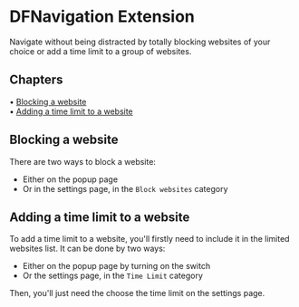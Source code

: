 # DFNavigation Extension

Navigate without being distracted by totally blocking websites of your choice or add a time limit to a group of websites.

## Chapters

<p>
  • <a href="#blocking a website">Blocking a website</a></br>
  • <a href="#adding a time limit to a website">Adding a time limit to a website</a></br>
</p>

## Blocking a website

There are two ways to block a website: 
- Either on the popup page
- Or in the settings page, in the `Block websites` category

## Adding a time limit to a website

To add a time limit to a website, you'll firstly need to include it in the limited websites list. It can be done by two ways:
- Either on the popup page by turning on the switch
- Or the settings page, in the `Time Limit` category

Then, you'll just need the choose the time limit on the settings page.
